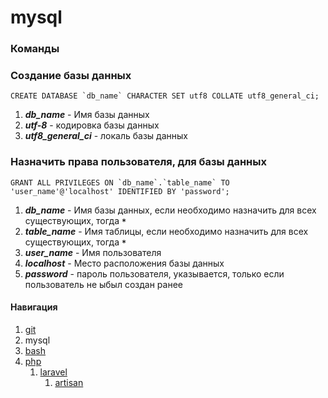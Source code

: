 # mysql

### Команды

### Создание базы данных
```mysql 
CREATE DATABASE `db_name` CHARACTER SET utf8 COLLATE utf8_general_ci;
```
1. ***db_name*** - Имя базы данных
2. ***utf-8*** - кодировка базы данных
3. ***utf8_general_ci*** - локаль базы данных

### Назначить права пользователя, для базы данных
```mysql 
GRANT ALL PRIVILEGES ON `db_name`.`table_name` TO 'user_name'@'localhost' IDENTIFIED BY 'password';
```
1. ***db_name*** - Имя базы данных, если необходимо назначить для всех существующих, тогда ***`*`***
1. ***table_name*** - Имя таблицы, если необходимо назначить для всех существующих, тогда ***`*`***
1. ***user_name*** - Имя пользователя
1. ***localhost*** - Место расположения базы данных
1. ***password*** - пароль пользователя, указывается, только если пользователь не ыбыл создан ранее


#### Навигация
1. [git](../git/)
2. mysql
3. [bash](../bash)
4. [php](../php/)
    1. [laravel](../php/laravel/)
        1. [artisan](../php/laravel/artisan/)